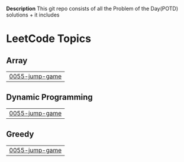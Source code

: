 **Description**
This git repo consists of all the Problem of the Day(POTD) solutions + it includes
<!---LeetCode Topics Start-->
# LeetCode Topics
## Array
|  |
| ------- |
| [0055-jump-game](https://github.com/hey-shashikant/Leetcode/tree/master/0055-jump-game) |
## Dynamic Programming
|  |
| ------- |
| [0055-jump-game](https://github.com/hey-shashikant/Leetcode/tree/master/0055-jump-game) |
## Greedy
|  |
| ------- |
| [0055-jump-game](https://github.com/hey-shashikant/Leetcode/tree/master/0055-jump-game) |
<!---LeetCode Topics End-->